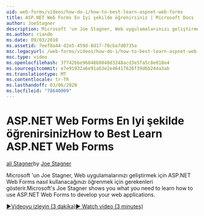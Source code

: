 ```yaml
---
uid: web-forms/videos/how-do-i/how-to-best-learn-aspnet-web-forms
title: ASP.NET Web Forms En Iyi şekilde öğrenirsiniz | Microsoft Docs
author: JoeStagner
description: Microsoft 'un Joe Stagner, Web uygulamalarınızı geliştirmek için ASP.NET Web Forms nasıl kullanacağınızı öğrenmek için gerekenleri gösterir.
ms.author: riande
ms.date: 09/03/2010
ms.assetid: 7eef8a44-d2e5-459d-8d17-70cba7d0735a
msc.legacyurl: /web-forms/videos/how-do-i/how-to-best-learn-aspnet-web-forms
msc.type: video
ms.openlocfilehash: 3f742bbe96848b8040d3248acd3e5fa5c8e818e4
ms.sourcegitcommit: e7e91932a6e91a63e2e46417626f39d6b244a3ab
ms.translationtype: MT
ms.contentlocale: tr-TR
ms.lasthandoff: 03/06/2020
ms.locfileid: "78640009"
---
```

# <a name="how-to-best-learn-aspnet-web-forms"></a><span data-ttu-id="f732e-103">ASP.NET Web Forms En Iyi şekilde öğrenirsiniz</span><span class="sxs-lookup"><span data-stu-id="f732e-103">How to Best Learn ASP.NET Web Forms</span></span>

<span data-ttu-id="f732e-104">[ali Stagner](https://github.com/JoeStagner)</span><span class="sxs-lookup"><span data-stu-id="f732e-104">by [Joe Stagner](https://github.com/JoeStagner)</span></span>

<span data-ttu-id="f732e-105">Microsoft 'un Joe Stagner, Web uygulamalarınızı geliştirmek için ASP.NET Web Forms nasıl kullanacağınızı öğrenmek için gerekenleri gösterir.</span><span class="sxs-lookup"><span data-stu-id="f732e-105">Microsoft's Joe Stagner shows you what you need to learn how to use ASP.NET Web Forms to develop your web applications.</span></span>

[<span data-ttu-id="f732e-106">&#9654;Videoyu izleyin (3 dakika)</span><span class="sxs-lookup"><span data-stu-id="f732e-106">&#9654; Watch video (3 minutes)</span></span>](https://channel9.msdn.com/Blogs/ASP-NET-Site-Videos/how-to-best-learn-aspnet-web-forms)
